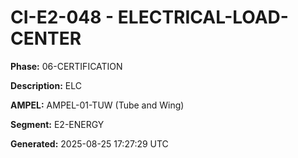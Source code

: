# CI-E2-048 - ELECTRICAL-LOAD-CENTER

**Phase:** 06-CERTIFICATION

**Description:** ELC

**AMPEL:** AMPEL-01-TUW (Tube and Wing)

**Segment:** E2-ENERGY

**Generated:** 2025-08-25 17:27:29 UTC
